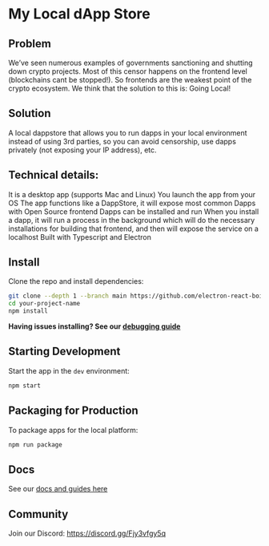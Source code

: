 # My Local dApp Store



## Problem 

We’ve seen numerous examples of governments sanctioning and shutting down crypto projects. Most of this censor happens on the frontend level (blockchains cant be stopped!). So frontends are the weakest point of the crypto ecosystem. We think that the solution to this is: Going Local!


## Solution

A local dappstore that allows you to run dapps in your local environment instead of using 3rd parties, so you can avoid censorship, use dapps privately (not exposing your IP address), etc.


## Technical details:
It is a desktop app (supports Mac and Linux)
You launch the app from your OS
The app functions like a DappStore, it will expose most common Dapps with Open Source frontend
Dapps can be installed and run
When you install a dapp, it will run a process in the background which will do the necessary installations for building that frontend, and then will expose the service on a localhost
Built with Typescript and Electron


## Install

Clone the repo and install dependencies:

```bash
git clone --depth 1 --branch main https://github.com/electron-react-boilerplate/electron-react-boilerplate.git your-project-name
cd your-project-name
npm install
```

**Having issues installing? See our [debugging guide](https://github.com/electron-react-boilerplate/electron-react-boilerplate/issues/400)**

## Starting Development

Start the app in the `dev` environment:

```bash
npm start
```

## Packaging for Production

To package apps for the local platform:

```bash
npm run package
```

## Docs

See our [docs and guides here](https://electron-react-boilerplate.js.org/docs/installation)

## Community

Join our Discord: https://discord.gg/Fjy3vfgy5q

